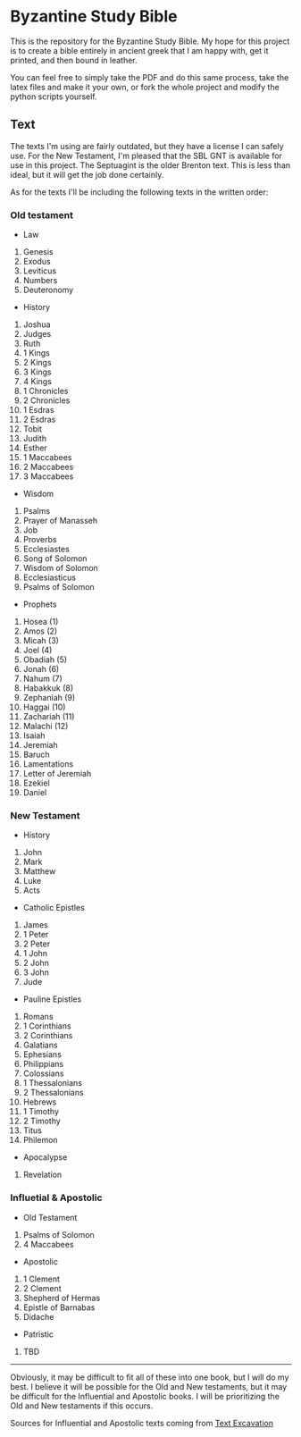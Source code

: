 # Byzantine Study Bible

This is the repository for the Byzantine Study Bible. My hope for this project is to create a bible entirely in ancient greek that I am happy with, get it printed, and then bound in leather. 

You can feel free to simply take the PDF and do this same process, take the latex files and make it your own, or fork the whole project and modify the python scripts yourself. 

## Text

The texts I'm using are fairly outdated, but they have a license I can safely use. For the New Testament, I'm pleased that the SBL GNT is available for use in this project. The Septuagint is the older Brenton text. This is less than ideal, but it will get the job done certainly.

As for the texts I'll be including the following texts in the written order:

### Old testament
 - Law
 1. Genesis
 1. Exodus
 1. Leviticus
 1. Numbers
 1. Deuteronomy
 - History
 1. Joshua
 1. Judges
 1. Ruth
 1. 1 Kings
 1. 2 Kings
 1. 3 Kings
 1. 4 Kings
 1. 1 Chronicles
 1. 2 Chronicles
 1. 1 Esdras
 1. 2 Esdras
 1. Tobit
 1. Judith
 1. Esther
 1. 1 Maccabees
 1. 2 Maccabees
 1. 3 Maccabees
 - Wisdom
 1. Psalms
 1. Prayer of Manasseh
 1. Job
 1. Proverbs
 1. Ecclesiastes
 1. Song of Solomon
 1. Wisdom of Solomon
 1. Ecclesiasticus
 1. Psalms of Solomon
 - Prophets
 1. Hosea (1)
 1. Amos (2)
 1. Micah (3)
 1. Joel (4)
 1. Obadiah (5)
 1. Jonah (6)
 1. Nahum (7)
 1. Habakkuk (8)
 1. Zephaniah (9)
 1. Haggai (10)
 1. Zachariah (11)
 1. Malachi (12)
 1. Isaiah
 1. Jeremiah
 1. Baruch
 1. Lamentations
 1. Letter of Jeremiah
 1. Ezekiel
 1. Daniel

### New Testament
 - History
 1. John
 1. Mark
 1. Matthew
 1. Luke
 1. Acts
 - Catholic Epistles
 1. James
 1. 1 Peter
 1. 2 Peter
 1. 1 John
 1. 2 John
 1. 3 John
 1. Jude
 - Pauline Epistles
 1. Romans
 1. 1 Corinthians
 1. 2 Corinthians
 1. Galatians
 1. Ephesians
 1. Philippians
 1. Colossians
 1. 1 Thessalonians
 1. 2 Thessalonians
 1. Hebrews
 1. 1 Timothy
 1. 2 Timothy
 1. Titus
 1. Philemon
 - Apocalypse
 1. Revelation

### Influetial & Apostolic
 - Old Testament
 1. Psalms of Solomon
 1. 4 Maccabees
 - Apostolic
 1. 1 Clement
 1. 2 Clement
 1. Shepherd of Hermas
 1. Epistle of Barnabas
 1. Didache
 - Patristic
 1. TBD
 ---

 Obviously, it may be difficult to fit all of these into one book, but I will do my best. I believe it will be possible for the Old and New testaments, but it may be difficult for the Influential and Apostolic books. I will be prioritizing the Old and New testaments if this occurs. 

 Sources for Influential and Apostolic texts coming from [Text Excavation](http://textexcavation.com/texts.html)
